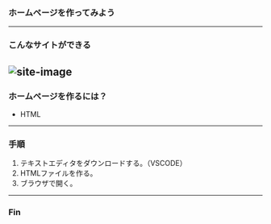 ### ホームページを作ってみよう
---

### こんなサイトができる
![site-image](images/site-image.jpg)
---

### ホームページを作るには？
- HTML

---

### 手順
1. テキストエディタをダウンロードする。（VSCODE）
2. HTMLファイルを作る。
3. ブラウザで開く。

---

### Fin
